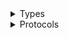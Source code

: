 <details>
<summary>Types</summary>

  - [OrganizationsClient](/aws-sdk-swift/reference/0.x/AWSOrganizations/OrganizationsClient)
  - [OrganizationsClient.OrganizationsClientConfiguration](/aws-sdk-swift/reference/0.x/AWSOrganizations/OrganizationsClient.OrganizationsClientConfiguration)
  - [OrganizationsClientLogHandlerFactory](/aws-sdk-swift/reference/0.x/AWSOrganizations/OrganizationsClientLogHandlerFactory)
  - [OrganizationsClientTypes](/aws-sdk-swift/reference/0.x/AWSOrganizations/OrganizationsClientTypes)

</details>

<details>
<summary>Protocols</summary>

  - [OrganizationsClientProtocol](/aws-sdk-swift/reference/0.x/AWSOrganizations/OrganizationsClientProtocol)

</details>

